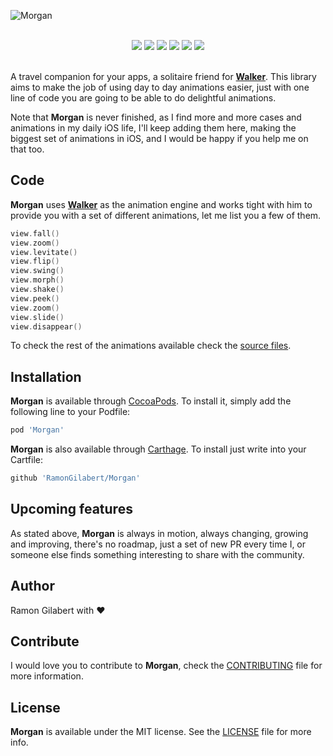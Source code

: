 ![Morgan](https://github.com/RamonGilabert/Morgan/blob/master/Resources/logo.png)

<div align = "center">
<br>
<a href="https://github.com/Carthage/Carthage" target="blank"><img src="https://img.shields.io/badge/Carthage-compatible-4BC51D.svg?style=flat" /></a>
<a href="http://cocoadocs.org/docsets/Morgan" target="blank"><img src="https://img.shields.io/cocoapods/v/Morgan.svg?style=flat" /></a>
<a href="http://cocoadocs.org/docsets/Morgan" target="blank"><img src="https://img.shields.io/cocoapods/l/Morgan.svg?style=flat" /></a>
<a href="http://cocoadocs.org/docsets/Morgan" target="blank"><img src="https://img.shields.io/cocoapods/p/Morgan.svg?style=flat" /></a>
<a href="http://cocoadocs.org/docsets/Morgan" target="blank"><img src="https://img.shields.io/cocoapods/metrics/doc-percent/Morgan.svg?style=flat" /></a>
<img src="https://img.shields.io/badge/%20in-swift%203.0-orange.svg" />
<br><br>
</div>

A travel companion for your apps, a solitaire friend for **[Walker](https://github.com/RamonGilabert/Walker)**. This library aims to make the job of using day to day animations easier, just with one line of code you are going to be able to do delightful animations.

Note that **Morgan** is never finished, as I find more and more cases and animations in my daily iOS life, I'll keep adding them here, making the biggest set of animations in iOS, and I would be happy if you help me on that too.

## Code

**Morgan** uses **[Walker](https://github.com/RamonGilabert/Walker)** as the animation engine and works tight with him to provide you with a set of different animations, let me list you a few of them.

```swift
view.fall()
view.zoom()
view.levitate()
view.flip()
view.swing()
view.morph()
view.shake()
view.peek()
view.zoom()
view.slide()
view.disappear()
```

To check the rest of the animations available check the [source files](https://github.com/RamonGilabert/Morgan/tree/master/Sources).

## Installation

**Morgan** is available through [CocoaPods](http://cocoapods.org). To install
it, simply add the following line to your Podfile:

```ruby
pod 'Morgan'
```

**Morgan** is also available through [Carthage](https://github.com/Carthage/Carthage). To install just write into your Cartfile:

```ruby
github 'RamonGilabert/Morgan'
```

## Upcoming features

As stated above, **Morgan** is always in motion, always changing, growing and improving, there's no roadmap, just a set of new PR every time I, or someone else finds something interesting to share with the community.

## Author

Ramon Gilabert with ♥️

## Contribute

I would love you to contribute to **Morgan**, check the [CONTRIBUTING](https://github.com/RamonGilabert/Morgan/blob/master/CONTRIBUTING.md) file for more information.

## License

**Morgan** is available under the MIT license. See the [LICENSE](https://github.com/RamonGilabert/Morgan/blob/master/LICENSE.md) file for more info.
